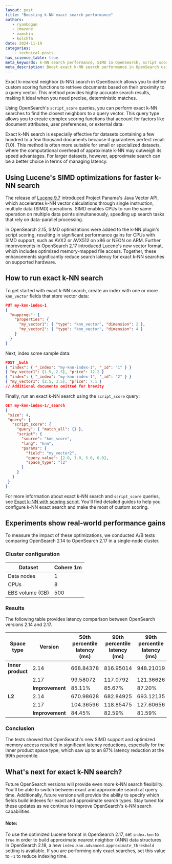 ```yaml
---
layout: post
title: "Boosting k-NN exact search performance"
authors:
   - ryanbogan
   - jmazane
   - vamshin
   - kolchfa
date: 2024-11-19
categories: 
    - technical-posts
has_science_table: true
meta_keywords: k-NN search performance, SIMD in OpenSearch, script score queries, performance optimization, machine learning, exact K-NN
meta_description: Boost exact k-NN search performance in OpenSearch using SIMD optimizations and script_score queries. Discover real-world performance gains for efficient vector similarity searches in machine learning applications.
---
```


Exact k-nearest neighbor (k-NN) search in OpenSearch allows you to define custom scoring functions to retrieve documents based on their proximity to a query vector. This method provides highly accurate search results, making it ideal when you need precise, deterministic matches.

Using OpenSearch's `script_score` queries, you can perform exact k-NN searches to find the closest neighbors to a query vector. This query type allows you to create complex scoring functions that account for factors like document attributes, user preferences, or external data. 

Exact k-NN search is especially effective for datasets containing a few hundred to a few thousand documents because it guarantees perfect recall (1.0). This method is often more suitable for small or specialized datasets, where the computational overhead of approximate k-NN may outweigh its speed advantages. For larger datasets, however, approximate search can be a better choice in terms of managing latency. 

## Using Lucene's SIMD optimizations for faster k-NN search

The release of [Lucene 9.7](https://lucene.apache.org/core/9_7_0/index.html) introduced Project Panama's Java Vector API, which accelerates k-NN vector calculations through single instruction, multiple data (SIMD) operations. SIMD enables CPUs to run the same operation on multiple data points simultaneously, speeding up search tasks that rely on data-parallel processing.

In OpenSearch 2.15, SIMD optimizations were added to the k-NN plugin's script scoring, resulting in significant performance gains for CPUs with SIMD support, such as AVX2 or AVX512 on x86 or NEON on ARM. Further improvements in OpenSearch 2.17 introduced Lucene's new vector format, which includes optimized memory-mapped file access. Together, these enhancements significantly reduce search latency for exact k-NN searches on supported hardware.

## How to run exact k-NN search

To get started with exact k-NN search, create an index with one or more `knn_vector` fields that store vector data:

```json
PUT my-knn-index-1
{
  "mappings": {
    "properties": {
      "my_vector1": { "type": "knn_vector", "dimension": 2 },
      "my_vector2": { "type": "knn_vector", "dimension": 4 }
    }
  }
}
```

Next, index some sample data:

```json
POST _bulk
{ "index": { "_index": "my-knn-index-1", "_id": "1" } }
{ "my_vector1": [1.5, 2.5], "price": 12.2 }
{ "index": { "_index": "my-knn-index-1", "_id": "2" } }
{ "my_vector1": [2.5, 3.5], "price": 7.1 }
// Additional documents omitted for brevity
```

Finally, run an exact k-NN search using the `script_score` query:

```json
GET my-knn-index-1/_search
{
 "size": 4,
 "query": {
   "script_score": {
     "query": { "match_all": {} },
     "script": {
       "source": "knn_score",
       "lang": "knn",
       "params": {
         "field": "my_vector2",
         "query_value": [2.0, 3.0, 5.0, 6.0],
         "space_type": "l2"
       }
     }
   }
 }
}
```

For more information about exact k-NN search and `script_score` queries, see [Exact k-NN with scoring script](https://opensearch.org/docs/latest/search-plugins/knn/knn-score-script/). You'll find detailed guides to help you configure k-NN exact search and make the most of custom scoring.

## Experiments show real-world performance gains

To measure the impact of these optimizations, we conducted A/B tests comparing OpenSearch 2.14 to OpenSearch 2.17 in a single-node cluster. 

### Cluster configuration

|Dataset	|Cohere 1m	|
|---	|---	|
|Data nodes	|1	|
|CPUs	|8	|
|EBS volume (GB)	|500	|

### Results

The following table provides latency comparison between OpenSearch versions 2.14 and 2.17.

|Space type	|Version	|50th percentile latency (ms)	|90th percentile latency (ms)	|99th percentile latency (ms)	|
|---	|---	|---	|---	|---	|
|**Inner product**	|2.14	|668.84378	|816.95014	|948.21019	|
||2.17	|99.58072	|117.0792	|121.36626	|
||**Improvement**	|85.11%	|85.67%	|87.20%	|
|**L2**|2.14	|670.98628	|682.84925	|693.12135	|
| | 2.17	|104.36596	|118.85475	|127.60656	|
|| **Improvement**	|84.45%	|82.59%	|81.59%	|

### Conclusion

The tests showed that OpenSearch's new SIMD support and optimized memory access resulted in significant latency reductions, especially for the inner product space type, which saw up to an 87% latency reduction at the 99th percentile.

## What's next for exact k-NN search?

Future OpenSearch versions will provide even more k-NN search flexibility. You'll be able to switch between exact and approximate search at query time. Additionally, future versions will provide the ability to specify which fields build indexes for exact and approximate search types. Stay tuned for these updates as we continue to improve OpenSearch's k-NN search capabilities.


#### Note:

To use the optimized Lucene format in OpenSearch 2.17, set `index.knn` to `true` in order to build approximate nearest neighbor (ANN) data structures. In OpenSearch 2.18, a new `index.knn.advanced.approximate_threshold` setting is available. If you are performing only exact searches, set this value to `-1` to reduce indexing time.